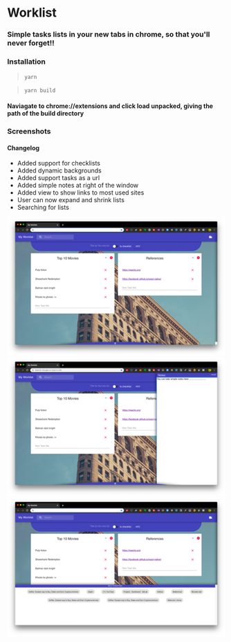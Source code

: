 # Worklist
### Simple tasks lists in your new tabs in chrome, so that you'll never forget!!

### Installation

> `yarn`

> `yarn build`

#### Naviagate to chrome://extensions and click load unpacked, giving the path of the build directory

### Screenshots


#### Changelog 
 * Added support for checklists 
 * Added dynamic backgrounds
 * Added support tasks as a url
 * Added simple notes at right of the window
 * Added view to show links to most used sites
 * User can now expand and shrink lists
 * Searching for lists

![Screenshot Minimal](images/screenshot-minimal.png)
![Screenshot notes](images/screenshot-notes.png)
![Screenshot topsites](images/screenshot-topsites.png)